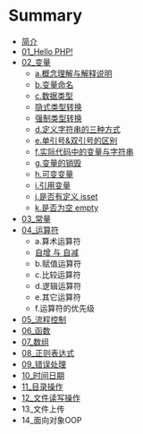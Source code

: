 # Summary

* [简介](README.md)
* [01\_Hello PHP!](chapter1.md)
* [02\_变量](02bian-liang.md)
  * [a.概念理解与解释说明](02bian-liang/agai-nian-li-jie-yu-jie-shi-shuo-ming.md)
  * [b.变量命名](02bian-liang/bbian-liang-ming-ming.md)
  * [c.数据类型](02bian-liang/cshu-ju-lei-xing.md)
  * [隐式类型转换](02bian-liang/yin-shi-lei-xing-zhuan-huan.md)
  * [强制类型转换](02bian-liang/qiang-zhi-lei-xing-zhuan-huan.md)
  * [d.定义字符串的三种方式](dding-yi-zi-fu-chuan-de-san-zhong-fang-shi.md)
  * [e.单引号&双引号的区别](02bian-liang/edan-yin-hao-3001-shuang-yin-hao-de-qu-bie.md)
  * [f.实际代码中的变量与字符串](02bian-liang/fshi-ji-dai-ma-zhong-de-bian-liang-yu-zi-fu-chuan.md)
  * [g.变量的销毁](02bian-liang/gbian-liang-de-xiao-hui.md)
  * [h.可变变量](02bian-liang/hke-bian-bian-liang.md)
  * [i.引用变量](02bian-liang/iyin-yong-bian-liang.md)
  * [j.是否有定义 isset](02bian-liang/jshi-fou-you-ding-yi-isset.md)
  * [k.是否为空 empty](02bian-liang/kshi-fou-wei-kong-empty.md)
* [03\_常量](03chang-liang.md)
* [04\_运算符](04yun-suan-fu.md)
  * a.算术运算符
  * [自增 与 自减](04yun-suan-fu/zi-zeng-yu-zi-jian.md)
  * b.赋值运算符
  * c.比较运算符
  * d.逻辑运算符
  * e.其它运算符
  * f.运算符的优先级
* [05\_流程控制](05liu-cheng-kong-zhi.md)
* [06\_函数](06han-shu.md)
* [07\_数组](07shu-zu.md)
* [08\_正则表达式](08zheng-ze-biao-da-shi.md)
* [09\_错误处理](09cuo-wu-chu-li.md)
* [10\_时间日期](10shi-jian-ri-qi.md)
* [11\_目录操作](11mu-lu-cao-zuo.md)
* [12\_文件读写操作](12wen-jian-du-xie-cao-zuo.md)
* 13\_文件上传
* 14\_面向对象OOP

